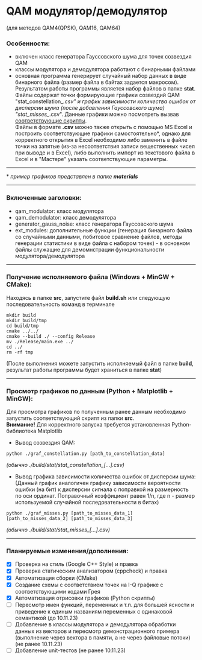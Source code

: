 # QAM модулятор/демодулятор
(для методов QAM4(QPSK), QAM16, QAM64)

### Особенности: 
- включен класс генератора Гауссовского шума для точек созвездия QAM
- классы модулятора и демодулятора работают с бинарными файлами
- основная программа генерирует случайный набор данных в виде бинарного файла (размер файла в байтах задается макросом). Результатом работы программы является набор файлов в папке __stat__. Файлы содержат точки формирующие графики созвездий QAM "stat_constellation_*.csv" и график зависимости количества ошибок от дисперсии шума (после добавления Гауссовского шума) "stat_misses_*.csv". Данные графики можно посмотреть вызвав [соответствующие скрипты](#plots).  
Файлы в формате __.csv__ можно также открыть с помощью MS Excel и построить соответствующие графики самостоятельно*, однако для корректного открытия в Excel необходимо либо заменить в файле точки на запятые (из-за несоответствия записи вещественных чисел при выводе и в Excel), либо выполнить импорт из текстового файла в Excel и в "Мастере" указать соответствующие параметры.
___
\* _пример графиков представлен в папке __materials___
___
### Включенные заголовки:
- qam_modulator: класс модулятора
- qam_demodulator: класс демодулятора
- generator_gauss_noise: класс генератора Гауссовского шума
- ext_modules: дополнительные функции (генерация бинарного файла со случайными данными, побитовое сравнение файлов, методы генерации статистики в виде файла с набором точек) - в основном файлы служащие для демомнстрации функциональности модулятора/демодулятора
___
### Получение исполняемого файла (Windows + MinGW + CMake):
Находясь в папке __src__, запустите файл __build.sh__ или следующую последовательность команд в терминале
```batchfile
mkdir build
mkdir build/tmp
cd build/tmp
cmake ../../
cmake --build ./ --config Release
mv ./Release/main.exe ../
cd ../
rm -rf tmp
```
(После выполнения можете запустить исполняемый файл в папке __build__, результат работы программы 
будет храниться в папке __stat__)
___
### <a id="plots">Просмотр графиков по данным (Python + Matplotlib + MinGW):</a>
Для просмотра графиков по полученным ранее данным необходимо запустить соответствующий скрипт из папки __src__.  
__Внимание!__ Для корректного запуска требуется установленная Python-библиотека Matplotlib
* Вывод созвездия QAM:
```batchfile
python ./graf_constellation.py [path_to_constellation_data]
```
*(обычно ./build/stat/stat_constellation_[...].csv)*
* Вывод графика зависимости количества ошибок от дисперсии шума:  
(Данный график аналогичен графику зависимости вероятности ошибки (на бит) к дисперсии сигнала с поправкой на размерность
по оси ординат. Поправочный коэффициент равен 1/n, где n - размер используемой случайной последовательности в битах)
```batchfile
python ./graf_misses.py [path_to_misses_data_1] [path_to_misses_data_2] [path_to_misses_data_3] 
```
*(обычно ./build/stat/stat_misses_[...].csv)*

___
### <a id="title_changes">Планируемые изменения/дополнения:</a>
- [x] Проверка на стиль (Google C++ Style) и правка
- [x] Проверка статическим анализатором (cppcheck) и правка
- [x] Автоматизация сборки (CMake)
- [x] Создание схемы с соответствием точек на I-Q графике с соответствующими кодами Грея
- [x] Автоматизация отрисовки графиков (Python скрипты)
- [ ] Пересмотр имен функций, переменных и т.п. для большей ясности и приведение к единым названиям переменных с одинаковой семантикой (до 10.11.23)
- [ ] Добавление в классы модулятора и демодулятора обработки данных из векторов и пересмотр демонстрационного примера (выполнение через вектора в памяти, а не через файловые потоки) (не ранее 10.11.23)
- [ ] Добавление unit-тестов (не ранее 10.11.23) 

